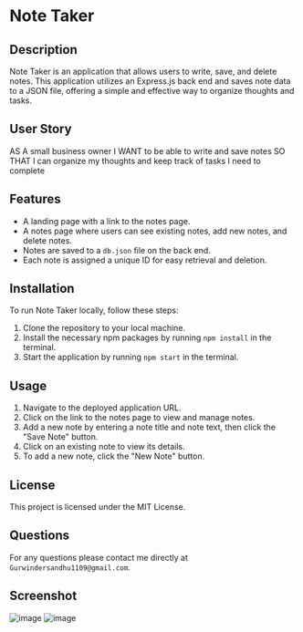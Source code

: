# Note Taker

## Description

Note Taker is an application that allows users to write, save, and delete notes. This application utilizes an Express.js back end and saves note data to a JSON file, offering a simple and effective way to organize thoughts and tasks.

## User Story

AS A small business owner
I WANT to be able to write and save notes
SO THAT I can organize my thoughts and keep track of tasks I need to complete


## Features

- A landing page with a link to the notes page.
- A notes page where users can see existing notes, add new notes, and delete notes.
- Notes are saved to a `db.json` file on the back end.
- Each note is assigned a unique ID for easy retrieval and deletion.

## Installation

To run Note Taker locally, follow these steps:

1. Clone the repository to your local machine.
2. Install the necessary npm packages by running `npm install` in the terminal.
3. Start the application by running `npm start` in the terminal.

## Usage

1. Navigate to the deployed application URL.
2. Click on the link to the notes page to view and manage notes.
3. Add a new note by entering a note title and note text, then click the "Save Note" button.
4. Click on an existing note to view its details.
5. To add a new note, click the "New Note" button.

## License

This project is licensed under the MIT License.

## Questions

For any questions please contact me directly at `Gurwindersandhu1109@gmail.com`.

## Screenshot
![image](https://github.com/daze94/Express.js-Assignment-11/assets/149103854/95b3db30-a322-421d-b4fc-80be2cdd8af6)
![image](https://github.com/daze94/Express.js-Assignment-11/assets/149103854/120d299d-f97a-4ffe-b1a2-3720e9a942a6)




